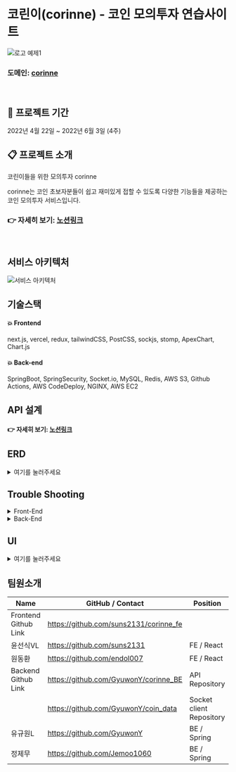 # 코린이(corinne) - 코인 모의투자 연습사이트

![로고 예제1](https://user-images.githubusercontent.com/42165194/170652570-58f367d8-dd2a-4c6e-9ff1-880decb4eb3e.png)

### 도메인: [corinne](https://www.corinne.kr)

<br/>

## :calendar: 프로젝트 기간

2022년 4월 22일 ~ 2022년 6월 3일 (4주)

## :clipboard: 프로젝트 소개

코린이들을 위한 모의투자 corinne

corinne는 코인 초보자분들이 쉽고 재미있게 접할 수 있도록 다양한 기능들을 제공하는 코인 모의투자 서비스입니다.

### 👉 자세히 보기: [노션링크](https://believed-tuba-3d0.notion.site/corinne-2a77c90129b646baacbc3365845d135a)

<br/>

## 서비스 아키텍처

![서비스 아키텍처](https://user-images.githubusercontent.com/93954839/170642303-5fc5675f-37a7-450b-9611-3710fcb410eb.PNG)

## 기술스택

#### :boom: Frontend

next.js, vercel, redux, tailwindCSS, PostCSS, sockjs, stomp, ApexChart, Chart.js

#### :boom: Back-end

SpringBoot, SpringSecurity, Socket.io, MySQL, Redis, AWS S3, Github Actions,  AWS CodeDeploy,  NGINX,  AWS EC2

## API 설계

#### 👉 자세히 보기: [노션링크](https://www.notion.so/a0ea3128fff149368cce366a0ee1462d?v=d003aab079944f109f825390bff57adc)

## ERD
<details>
<summary>여기를 눌러주세요</summary>
<div markdown="1">
  ![ERD](https://user-images.githubusercontent.com/95765861/173230013-383dbe45-3e14-4af1-81b4-4b000da151f4.png)
</div>
</details>

## Trouble Shooting
<details>
<summary>Front-End</summary>
<div markdown="1">   
문제 : 코인 종목 교체 선택 시 기존에 구독하고 있던 종목에 대한 실시간 데이터 구독이 해제되지 않아 차트에 2가지 종목에 대한 현재가 정보 입력</br>
원인 : 구독 상태에서 데이터가 수신되는 시점에 구독 해제를 위한 subsrcibe ID를 교체하도록 되어 있어 데이터가 수신되지 않을 경우 useRef의 ID 교체 불가</br>
해결 : 구독 시작 시점에 ID 정보를 useRef에 저장 시킨 후 구독하여 데이터 수신이 없어도 구독 해제가 정상적으로 이루어질 수 있도록 변경</br></br>
  
문제 : 모의투자 페이지 이용 시 채팅 및 현재가 정보가 페이지 로드 후 새로고침해야 정상 동작</br>
원인 : 웹소켓 커넥트가 완료되기 전 구독을 시도하는 경우 구독이 이루어지지 않은 상태로 유지</br>
해결 : Redux에 웹소켓 연결 여부를 체크하는 상태 값(chkConneted)를 추가하여 상태 변경이 되는 경우 데이터를 수신하는 컴포넌트에서 구독을 진행하도록 개선</br>

</div>
</details>

<details>
<summary>Back-End</summary>
<div markdown="1">   
  
</div>
</details>

## UI

<details>
<summary>여기를 눌러주세요</summary>
<div markdown="1">   

#### 메인페이지

![메인페이지](https://user-images.githubusercontent.com/93954839/170641474-02c4b7c7-5a94-450f-b026-a34d94643801.PNG)

#### 모의투자페이지

![모의투자화면](https://user-images.githubusercontent.com/93954839/170641555-55b3c709-ad0a-4475-a030-fa5c4871845e.PNG)

#### 랭킹페이지

![랭킹페이지](https://user-images.githubusercontent.com/93954839/170641525-ac36933e-cd80-4cf6-a462-f091431c2816.PNG)

#### 마이페이지

![마이페이지](https://user-images.githubusercontent.com/93954839/170641538-59df30c8-a305-4006-8b44-c2abade7a418.PNG)
  
</div>
</details>

## 팀원소개

| Name                 | GitHub / Contact                       | Position    |
| -------------------- | -------------------------------------- | ----------- |
| Frontend Github Link | https://github.com/suns2131/corinne_fe |
| 윤선식VL             | https://github.com/suns2131            | FE / React  |
| 원동환               | https://github.com/endol007            | FE / React  |
| Backend Github Link  | https://github.com/GyuwonY/corinne_BE  | API Repository |
|                      | https://github.com/GyuwonY/coin_data   | Socket client Repository |
| 유규원L              | https://github.com/GyuwonY             | BE / Spring |
| 정제무               | https://github.com/Jemoo1060           | BE / Spring |     |
